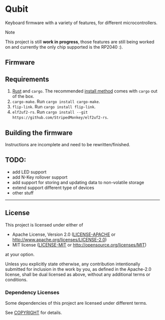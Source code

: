 # Qubit

Keyboard firmware with a variety of features, for different microcontrollers.

> [!NOTE]
> This project is still **work in progress**, those features are still being worked on and currently
the only chip supported is the RP2040 :).

## Firmware

## Requirements

1. [Rust](https://www.rust-lang.org) and `cargo`. The recommended [install method](https://www.rust-lang.org/tools/install) comes with `cargo` out of the box.
2. `cargo-make`. Run `cargo install cargo-make`.
3. `flip-link`. Run `cargo install flip-link`.
4. `elf2uf2-rs`. Run `cargo install --git https://github.com/StripedMonkey/elf2uf2-rs`.

## Building the firmware

Instructions are incomplete and need to be rewritten/finished.

## TODO:

- add LED support
- add N-Key rollover support
- add support for storing and updating data to non-volatile storage
- extend support different type of devices
- other stuff

---

## License

This project is licensed under either of

- Apache License, Version 2.0 ([LICENSE-APACHE](LICENSE-APACHE) or <http://www.apache.org/licenses/LICENSE-2.0>)
- MIT license ([LICENSE-MIT](LICENSE-MIT) or <http://opensource.org/licenses/MIT>)

at your option.

Unless you explicitly state otherwise, any contribution intentionally submitted for inclusion in the work by you, as defined in the Apache-2.0 license, shall be dual licensed as above, without any additional terms or conditions.

### Dependency Licenses

Some dependencies of this project are licensed under different terms.

See [COPYRIGHT](COPYRIGHT) for details.
